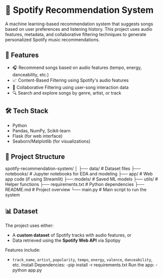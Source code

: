 # 🎵 Spotify Recommendation System

A machine learning-based recommendation system that suggests songs based on user preferences and listening history. This project uses audio features, metadata, and collaborative filtering techniques to generate personalized Spotify music recommendations.

## 🚀 Features

- 🎧 Recommend songs based on audio features (tempo, energy, danceability, etc.)
- 📈 Content-Based Filtering using Spotify's audio features
- 🤝 Collaborative Filtering using user-song interaction data
- 🔍 Search and explore songs by genre, artist, or track


## 🛠️ Tech Stack

- Python
- Pandas, NumPy, Scikit-learn
- Flask (for web interface)
- Seaborn/Matplotlib (for visualizations)

## 📁 Project Structure

spotify-recommendation-system/
│
├── data/ # Dataset files
├── notebooks/ # Jupyter notebooks for EDA and modeling
├── app/ # Web app code (if using Streamlit)
├── models/ # Saved ML models
├── utils/ # Helper functions
├── requirements.txt # Python dependencies
├── README.md # Project overview
└── main.py # Main script to run the system


## 📊 Dataset

The project uses either:
- A **custom dataset** of Spotify tracks with audio features, or
- Data retrieved using the **Spotify Web API** via Spotipy

Features include:
- `track_name`, `artist`, `popularity`, `tempo`, `energy`, `valence`, `danceability`, etc.
Install Dependencies:
-pip install -r requirements.txt
Run the app:
-python app.py


